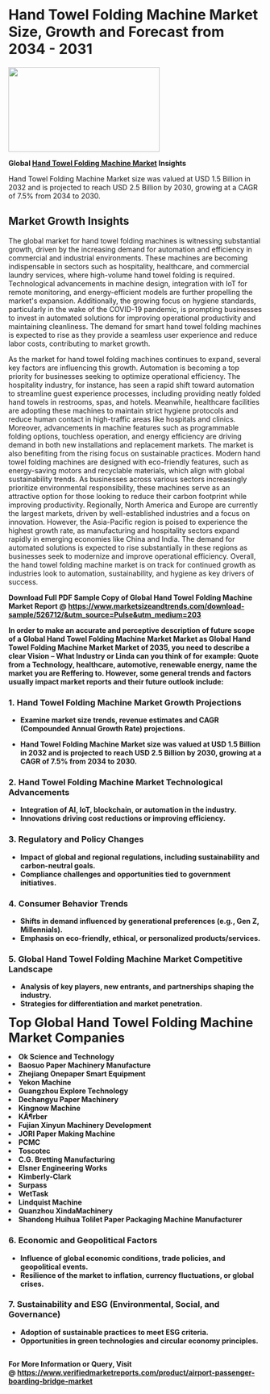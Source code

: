 <H1>Hand Towel Folding Machine Market Size, Growth and Forecast from 2034 - 2031</H1><img class="aligncenter size-medium wp-image-584254" src="https://thirdeyenews.in/wp-content/uploads/2034/09/Global-Market-Research-300x168.jpeg" alt="" width="300" height="168" /><p><strong>Global&nbsp;<a href="https://www.marketsizeandtrends.com/download-sample/526712/&amp;utm_source=Pulse&amp;utm_medium=203">Hand Towel Folding Machine Market</a> Insights</strong></p><p>Hand Towel Folding Machine Market size was valued at USD 1.5 Billion in 2032 and is projected to reach USD 2.5 Billion by 2030, growing at a CAGR of 7.5% from 2034 to 2030.</p><p><h2>Market Growth Insights</h2> <p>The global market for hand towel folding machines is witnessing substantial growth, driven by the increasing demand for automation and efficiency in commercial and industrial environments. These machines are becoming indispensable in sectors such as hospitality, healthcare, and commercial laundry services, where high-volume hand towel folding is required. Technological advancements in machine design, integration with IoT for remote monitoring, and energy-efficient models are further propelling the market's expansion. Additionally, the growing focus on hygiene standards, particularly in the wake of the COVID-19 pandemic, is prompting businesses to invest in automated solutions for improving operational productivity and maintaining cleanliness. The demand for smart hand towel folding machines is expected to rise as they provide a seamless user experience and reduce labor costs, contributing to market growth.</p> <p><strong></strong></p> <p>As the market for hand towel folding machines continues to expand, several key factors are influencing this growth. Automation is becoming a top priority for businesses seeking to optimize operational efficiency. The hospitality industry, for instance, has seen a rapid shift toward automation to streamline guest experience processes, including providing neatly folded hand towels in restrooms, spas, and hotels. Meanwhile, healthcare facilities are adopting these machines to maintain strict hygiene protocols and reduce human contact in high-traffic areas like hospitals and clinics. Moreover, advancements in machine features such as programmable folding options, touchless operation, and energy efficiency are driving demand in both new installations and replacement markets. The market is also benefiting from the rising focus on sustainable practices. Modern hand towel folding machines are designed with eco-friendly features, such as energy-saving motors and recyclable materials, which align with global sustainability trends. As businesses across various sectors increasingly prioritize environmental responsibility, these machines serve as an attractive option for those looking to reduce their carbon footprint while improving productivity. Regionally, North America and Europe are currently the largest markets, driven by well-established industries and a focus on innovation. However, the Asia-Pacific region is poised to experience the highest growth rate, as manufacturing and hospitality sectors expand rapidly in emerging economies like China and India. The demand for automated solutions is expected to rise substantially in these regions as businesses seek to modernize and improve operational efficiency. Overall, the hand towel folding machine market is on track for continued growth as industries look to automation, sustainability, and hygiene as key drivers of success.</p> <p><strong></p><p><span class=""><strong>Download Full PDF Sample Copy of Global Hand Towel Folding Machine Market Report</strong> @ <a href="https://www.marketsizeandtrends.com/download-sample/526712/&amp;utm_source=Pulse&amp;utm_medium=203" target="_blank">https://www.marketsizeandtrends.com/download-sample/526712/&amp;utm_source=Pulse&amp;utm_medium=203</a></span></p><p>In order to make an accurate and perceptive description of future scope of a Global&nbsp;Hand Towel Folding Machine Market Market as Global&nbsp;Hand Towel Folding Machine Market Market of 2035, you need to describe a clear Vision &ndash; What Industry or Linda can you think of for example: Quote from a Technology, healthcare, automotive, renewable energy, name the market you are Reffering to. However, some general trends and factors usually impact market reports and their future outlook include:</p><h3>1.&nbsp;<strong>Hand Towel Folding Machine Market Growth Projections</strong></h3><ul><li>Examine market size trends, revenue estimates and CAGR (Compounded Annual Growth Rate) projections.</li><li><p>Hand Towel Folding Machine Market size was valued at USD 1.5 Billion in 2032 and is projected to reach USD 2.5 Billion by 2030, growing at a CAGR of 7.5% from 2034 to 2030.</p></li></ul><h3>2.&nbsp;<strong>Hand Towel Folding Machine Market Technological Advancements</strong></h3><ul><li>Integration of AI, IoT, blockchain, or automation in the industry.</li><li>Innovations driving cost reductions or improving efficiency.</li></ul><h3>3.&nbsp;<strong>Regulatory and Policy Changes</strong></h3><ul><li>Impact of global and regional regulations, including sustainability and carbon-neutral goals.</li><li>Compliance challenges and opportunities tied to government initiatives.</li></ul><h3>4.&nbsp;<strong>Consumer Behavior Trends</strong></h3><ul><li>Shifts in demand influenced by generational preferences (e.g., Gen Z, Millennials).</li><li>Emphasis on eco-friendly, ethical, or personalized products/services.</li></ul><h3>5.&nbsp;<strong>Global Hand Towel Folding Machine Market Competitive Landscape</strong></h3><ul><li>Analysis of key players, new entrants, and partnerships shaping the industry.</li><li>Strategies for differentiation and market penetration.</li></ul><p data-pm-slice="1 1 []"><span style="color: inherit; font-family: inherit; font-size: 25px;">Top Global Hand Towel Folding Machine Market Companies</span></p><div class="" data-test-id=""><p><li>Ok Science and Technology</li><li> Baosuo Paper Machinery Manufacture</li><li> Zhejiang Onepaper Smart Equipment</li><li> Yekon Machine</li><li> Guangzhou Explore Technology</li><li> Dechangyu Paper Machinery</li><li> Kingnow Machine</li><li> KÃ¶rber</li><li> Fujian Xinyun Machinery Development</li><li> JORI Paper Making Machine</li><li> PCMC</li><li> Toscotec</li><li> C.G. Bretting Manufacturing</li><li> Elsner Engineering Works</li><li> Kimberly-Clark</li><li> Surpass</li><li> WetTask</li><li> Lindquist Machine</li><li> Quanzhou XindaMachinery</li><li> Shandong Huihua Tolilet Paper Packaging Machine Manufacturer</li></p></div><h3>6.&nbsp;<strong>Economic and Geopolitical Factors</strong></h3><ul><li>Influence of global economic conditions, trade policies, and geopolitical events.</li><li>Resilience of the market to inflation, currency fluctuations, or global crises.</li></ul><h3>7.&nbsp;<strong>Sustainability and ESG (Environmental, Social, and Governance)</strong></h3><ul><li>Adoption of sustainable practices to meet ESG criteria.</li><li>Opportunities in green technologies and circular economy principles.</li></ul><h2><strong style="font-size: 14px;">For More Information or Query, Visit @&nbsp;</strong><a style="background-color: #ffffff; font-size: 14px;" href="https://www.marketsizeandtrends.com/report/hand-towel-folding-machine-market/" target="_blank">https://www.verifiedmarketreports.com/product/airport-passenger-boarding-bridge-market</a></h2>
